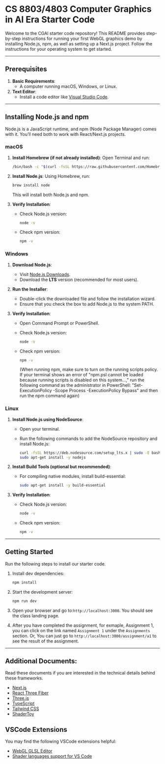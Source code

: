 # CS 8803/4803 Computer Graphics in AI Era Starter Code

Welcome to the CGAI starter code repository! This README provides step-by-step instructions for running your first WebGL graphics demo by installing Node.js, npm, as well as setting up a Next.js project. Follow the instructions for your operating system to get started.

---

## Prerequisites

1. **Basic Requirements**:
   - A computer running macOS, Windows, or Linux.
2. **Text Editor**:
   - Install a code editor like [Visual Studio Code](https://code.visualstudio.com/).

---

## Installing Node.js and npm

Node.js is a JavaScript runtime, and npm (Node Package Manager) comes with it. You’ll need both to work with React/Next.js projects.

### macOS

1. **Install Homebrew (if not already installed)**:
   Open Terminal and run:

   ```bash
   /bin/bash -c "$(curl -fsSL https://raw.githubusercontent.com/Homebrew/install/HEAD/install.sh)"
   ```

2. **Install Node.js**:
   Using Homebrew, run:

   ```bash
   brew install node
   ```

   This will install both Node.js and npm.

3. **Verify Installation**:
   - Check Node.js version:

     ```bash
     node -v
     ```

   - Check npm version:

     ```bash
     npm -v
     ```

### Windows

1. **Download Node.js**:
   - Visit [Node.js Downloads](https://nodejs.org/).
   - Download the **LTS** version (recommended for most users).

2. **Run the Installer**:
   - Double-click the downloaded file and follow the installation wizard.
   - Ensure that you check the box to add Node.js to the system PATH.

3. **Verify Installation**:
   - Open Command Prompt or PowerShell.
   - Check Node.js version:

     ```bash
     node -v
     ```

   - Check npm version:

     ```bash
     npm -v
     ```
     (When running npm, make sure to turn on the running scripts policy. If your terminal shows an error of "npm.psl cannot be loaded because running scripts is disabled on this system...," run the following command as the administrator in PowerShell: "Set-ExecutionPolicy -Scope Process -ExecutionPolicy Bypass" and then run the npm command again)

### Linux

1. **Install Node.js using NodeSource**:
   - Open your terminal.
   - Run the following commands to add the NodeSource repository and install Node.js:

     ```bash
     curl -fsSL https://deb.nodesource.com/setup_lts.x | sudo -E bash -
     sudo apt-get install -y nodejs
     ```

2. **Install Build Tools (optional but recommended)**:
   - For compiling native modules, install build-essential:

     ```bash
     sudo apt-get install -y build-essential
     ```

3. **Verify Installation**:
   - Check Node.js version:

     ```bash
     node -v
     ```

   - Check npm version:

     ```bash
     npm -v
     ```

---

## Getting Started

Run the following steps to install our starter code.

1. Install dev dependencies:

   ```bash
   npm install
   ```

2. Start the development server:

   ```bash
   npm run dev
   ```

3. Open your browser and go to:`http://localhost:3000`. You should see the class landing page.

4. After you have completed the assignment, for exmaple, Assignment 1, you can click on the link named `Assignment 1` under the `Assignments` section. Or, You can just go to `http://localhost:3000/assignment/a1` to see the result of the assignment.

---

## Additional Documents:

Read these documents if you are interested in the technical details behind these frameworks. 

- [Next.js](https://nextjs.org/)
- [React Three Fiber](https://r3f.docs.pmnd.rs/getting-started/introduction)
- [Three.js](https://threejs.org/)
- [TypeScript](https://www.typescriptlang.org/)
- [Tailwind CSS](https://tailwindcss.com/)
- [ShaderToy](https://www.shadertoy.com/)

## VSCode Extensions

You may find the following VSCode extensions helpful:

- [WebGL GLSL Editor](https://marketplace.visualstudio.com/items?itemName=raczzalan.webgl-glsl-editor)
- [Shader languages support for VS Code](https://marketplace.visualstudio.com/items?itemName=slevesque.shader)
